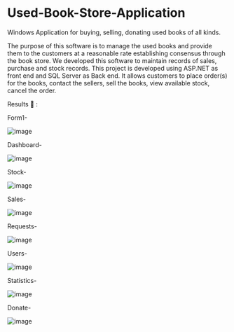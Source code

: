 # Used-Book-Store-Application
Windows Application for buying, selling, donating used books of all kinds.

The purpose of this software is to manage the used books and provide them to the customers at a reasonable rate establishing consensus through the book store. 
We developed this software to maintain records of sales, purchase and stock records. 
This project is developed using ASP.NET as front end and SQL Server as Back end. 
It allows customers to place order(s) for the books, contact the sellers, sell the books, view available stock, cancel the order.

Results 📸 :

Form1-

 ![image](https://user-images.githubusercontent.com/31396961/210077763-2be8b667-3f60-4039-a519-6ae669a06b79.png)

Dashboard-
 
 ![image](https://user-images.githubusercontent.com/31396961/210077801-32147ea4-03ed-4fc6-ab5e-bf56e26f9044.png)

Stock-
 
![image](https://user-images.githubusercontent.com/31396961/210077828-5c60de4b-c46e-4903-ac9a-aa21c7061d26.png)

Sales-

![image](https://user-images.githubusercontent.com/31396961/210077848-8a3dfa18-5bf8-4ceb-91aa-12d041f8b35e.png)
 
Requests-
 
![image](https://user-images.githubusercontent.com/31396961/210077867-bfdd7995-a234-47f6-abac-eae6a6181bfd.png)

Users-
 
 ![image](https://user-images.githubusercontent.com/31396961/210077891-90927dea-a540-4844-851d-c4ab9fb40400.png)

Statistics-
 
 ![image](https://user-images.githubusercontent.com/31396961/210077927-b81648b2-1e99-4d76-8091-e851f8e8a041.png)

Donate-
 
![image](https://user-images.githubusercontent.com/31396961/210077961-207f7fc9-3c70-49c3-9273-9a00328cf758.png)

